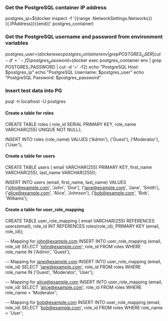 
### Get the PostgreSQL container IP address
 postgres_ip=$(docker inspect -f '{{range .NetworkSettings.Networks}}{{.IPAddress}}{{end}}' postgres_container)
### Get the PostgreSQL username and password from environment variables
postgres_user=$(docker exec postgres_container env | grep POSTGRES_USER | cut -d '=' -f2)
postgres_password=$(docker exec postgres_container env | grep POSTGRES_PASSWORD | cut -d '=' -f2)
echo "PostgreSQL Host: $postgres_ip" 
echo "PostgreSQL Username: $postgres_user"
echo "PostgreSQL Password: $postgres_password"

### Insert test data into PG

psql -h localhost -U postgres

#### Create a table for roles
CREATE TABLE roles (
    role_id SERIAL PRIMARY KEY,
    role_name VARCHAR(255) UNIQUE NOT NULL);

INSERT INTO roles (role_name) VALUES 
('Admin'), 
('Guest'), 
('Moderator'), 
('User');

#### Create a table for users
CREATE TABLE users (
    email VARCHAR(255) PRIMARY KEY,
    first_name VARCHAR(255),
    last_name VARCHAR(255));

INSERT INTO users (email, first_name, last_name) VALUES 
('john@example.com', 'John', 'Doe'),
('jane@example.com', 'Jane', 'Smith'),
('alice@example.com', 'Alice', 'Johnson'),
('bob@example.com', 'Bob', 'Williams');

#### Create a table for user_role_mapping
CREATE TABLE user_role_mapping (
    email VARCHAR(255) REFERENCES users(email),
    role_id INT REFERENCES roles(role_id),
    PRIMARY KEY (email, role_id));

-- Mapping for john@example.com
INSERT INTO user_role_mapping (email, role_id)
SELECT 'john@example.com', role_id FROM roles WHERE role_name IN ('Admin', 'Guest');

-- Mapping for jane@example.com
INSERT INTO user_role_mapping (email, role_id)
SELECT 'jane@example.com', role_id FROM roles WHERE role_name IN ('Guest', 'Moderator', 'User');

-- Mapping for alice@example.com
INSERT INTO user_role_mapping (email, role_id)
SELECT 'alice@example.com', role_id FROM roles WHERE role_name = 'Moderator';

-- Mapping for bob@example.com
INSERT INTO user_role_mapping (email, role_id)
SELECT 'bob@example.com', role_id FROM roles WHERE role_name = 'User';
